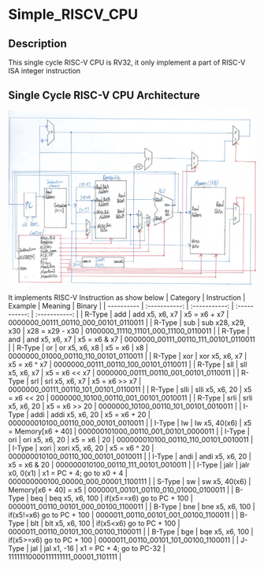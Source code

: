 # Simple_RISCV_CPU

## Description

This single cycle RISC-V CPU is RV32, it only implement a part of RISC-V ISA integer instruction

## Single Cycle RISC-V CPU Architecture
![image](https://github.com/Benson890105/Simple_RISCV_CPU/blob/riscv1.0/image/RISC-V%20Processor%20Architecture.jpg)

It implements RISC-V Instruction as show below
| Category      | Instruction     | Example     | Meaning     |   Binary      |
| ---------- | :-----------:  | :-----------: | :-----------: |  :-----------: |
| R-Type     | add      | add x5, x6, x7      | x5 = x6 + x7     |  0000000_00111_00110_000_00101_0110011      |
| R-Type     | sub      | sub x28, x29, x30   | x28 = x29 - x30  |   0100000_11110_11101_000_11100_0110011     |
| R-Type     | and      | and x5, x6, x7      | x5 = x6 & x7     |  0000000_00111_00110_111_00101_0110011      |
| R-Type     | or       | or x5, x6, x8       | x5 = x6 | x8     |  0000000_01000_00110_110_00101_0110011      |
| R-Type     | xor      | xor x5, x6, x7      | x5 = x6 ^ x7     |  0000000_00111_00110_100_00101_0110011      |
| R-Type     | sll      | sll x5, x6, x7      | x5 = x6 << x7    |  0000000_00111_00110_001_00101_0110011      |
| R-Type     | srl      | srl x5, x6, x7      | x5 = x6 >> x7    |  0000000_00111_00110_101_00101_0110011      |
| R-Type     | slli     | slli x5, x6, 20     | x5 = x6 << 20    |  0000000_10100_00110_001_00101_0010011      |
| R-Type     | srli     | srli x5, x6, 20     | x5 = x6 >> 20    |  0000000_10100_00110_101_00101_0010011      |
| I-Type     | addi     | addi x5, x6, 20     | x5 = x6 + 20     |  000000010100_00110_000_00101_0010011      |
| I-Type     | lw       | lw x5, 40(x6)       | x5 = Memory[x6 + 40]     |  000000101000_00110_001_00101_0000011      |
| I-Type     | ori      | ori x5, x6, 20      | x5 = x6 | 20     |  000000010100_00110_110_00101_0010011      |
| I-Type     | xori     | xori x5, x6, 20     | x5 = x6 ^ 20     |  000000010100_00110_100_00101_0010011      |
| I-Type     | andi     | andi x5, x6, 20     | x5 = x6 & 20     |  000000010100_00110_111_00101_0010011      |
| I-Type     | jalr     | jalr x0, 0(x1)      | x1 = PC + 4; go to x0 + 4     |  000000000100_00000_000_00001_1100111      |
| S-Type     | sw       | sw x5, 40(x6)       | Memory[x6 + 40] = x5     |  0000001_00101_00110_010_01000_0100011      |
| B-Type     | beq     | beq x5, x6, 100      | if(x5==x6) go to PC + 100     |  0000011_00110_00101_000_00100_1100011      |
| B-Type     | bne     | bne x5, x6, 100      | if(x5!=x6) go to PC + 100     |  0000011_00110_00101_001_00100_1100011      |
| B-Type     | blt     | blt x5, x6, 100      | if(x5<x6) go to PC + 100      |  0000011_00110_00101_100_00100_1100011      |
| B-Type     | bge     | bqe x5, x6, 100      | if(x5>=x6) go to PC + 100     |  0000011_00110_00101_101_00100_1100011      |
| J-Type     | jal     | jal x1, -16          | x1 = PC + 4; go to PC-32     |  11111110000111111111_00001_1101111      |
